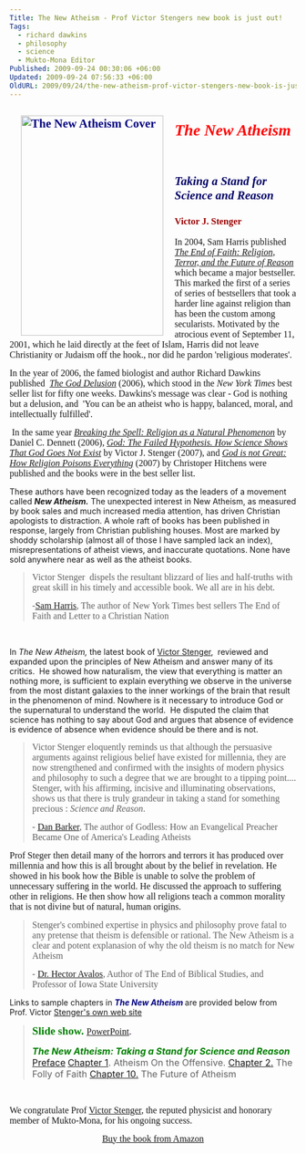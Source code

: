 ```yaml
---
Title: The New Atheism - Prof Victor Stengers new book is just out!
Tags:
  - richard dawkins
  - philosophy
  - science
  - Mukto-Mona Editor
Published: 2009-09-24 00:30:06 +06:00
Updated: 2009-09-24 07:56:33 +06:00
OldURL: 2009/09/24/the-new-atheism-prof-victor-stengers-new-book-is-just-out/
---
```


<h2 style="color: #000080;"><span style="font-family: Garamond;"><img style="width: 250px; height: 386px;" src="https://www.colorado.edu/philosophy/vstenger/Battle/NewAtheism.jpg" alt="The New Atheism Cover" hspace="20" align="left" /></span></h2>
<h1 style="color: #000066; font-style: italic;"><span style="font-family: Garamond;"><span style="color: #ff0000;">The New Atheism</span>
 </span></h1>
<h2 style="font-style: italic;"><span style="font-family: Garamond;"><span style="color: #000066;">Taking a Stand for Science and Reason</span>
 </span></h2>
<h3 style="color: #990000;"><span style="font-family: Garamond;">Victor J. Stenger</span></h3>
<span style="font-family: Garamond;">
<span style="font-size: medium;">In 2004, Sam Harris published <a href="https://www.samharris.org/site/book_end_of_faith/"><span style="font-style: italic;">The End of Faith: Religion, Terror, and the Future of Reason</span></a>  which became a major bestseller. This marked the first of a series of series of bestsellers that took a harder line against religion than has been the custom among secularists. Motivated by the atrocious event of September 11, 2001, which he laid directly at the feet of Islam, Harris did not leave Christianity or Judaism off the hook., nor did he pardon 'religious moderates'.  </span></span>

<span style="font-family: Garamond;"><span style="font-size: medium;">In the year of 2006, the famed biologist and author Richard Dawkins published  <a href="https://richarddawkins.net/mainPage.php?bodyPage=godDelusion.php"><span style="font-style: italic;">The God Delusion</span></a> (2006), which stood in the <em>New York Times</em> best seller list for fifty one weeks. Dawkins's message was clear - God is nothing but a delusion, and  'You can be an atheist who is happy, balanced, moral, and intellectually fulfilled'. </span></span>

<span style="font-family: Garamond;"><span style="font-size: medium;"> In the same year <span style="font-style: italic;"><a href="https://www.complete-review.com/reviews/religion/dennettd.htm">Breaking the Spell: Religion as a Natural Phenomenon</a></span> by Daniel C. Dennett (2006), <a href="https://www.colorado.edu/philosophy/vstenger/godless.html"><span style="font-style: italic;">God: The Failed Hypothesis. How Science Shows That God Goes Not Exist</span></a> by Victor J. Stenger (2007), and <a href="https://www.hitchensweb.com/"><span style="font-style: italic;">God is not Great: How Religion Poisons Everything</span></a> (2007) by Christoper Hitchens were published and the books were in the best seller list.</span></span> 

These authors have been recognized today as the leaders of a movement called <strong><em>New Atheism.</em></strong><span style="font-style: italic;"> </span>The unexpected interest in New Atheism, as measured by book sales and much increased media attention, has driven Christian apologists to distraction. A whole raft of books has been published in response, largely from Christian publishing houses. Most are marked by shoddy scholarship (almost all of those I have sampled lack an index), misrepresentations of atheist views, and inaccurate quotations. None have sold anywhere near as well as the atheist books.
<blockquote><span style="font-size: medium; font-family: Garamond;">Victor Stenger  dispels the resultant blizzard of lies and half-truths with great skill in his timely and accessible book. We all are in his debt.</span>

<span style="font-size: medium; font-family: Garamond;">-<a href="https://en.wikipedia.org/wiki/Sam_Harris_(author)">Sam Harris</a>, The author of New York Times best sellers The End of Faith and Letter to a Christian Nation</span></blockquote>
 

In <span style="font-style: italic;">The New Atheism,</span> the latest book of <a href="https://muktomona.com/Articles/vstenger/">Victor Stenger</a>,  reviewed and expanded upon the principles of New Atheism and answer many of its critics.  He showed how naturalism, the view that everything is matter an nothing more, is sufficient to explain everything we observe in the universe from the most distant galaxies to the inner workings of the brain that result in the phenomenon of mind. Nowhere is it necessary to introduce God or the supernatural to understand the world.  He disputed the claim that science has nothing to say about God and argues that absence of evidence is evidence of absence when evidence should be there and is not.
<blockquote><span style="font-size: medium; font-family: Garamond;">Victor Stenger eloquently reminds us that although the persuasive arguments against religious belief have existed for millennia, they are now strengthened and confirmed with the insights of modern physics and philosophy to such a degree that we are brought to a tipping point.... Stenger, with his affirming, incisive and illuminating observations, shows us that there is truly grandeur in taking a stand for something precious : <em>Science and Reason</em>. </span>

<span style="font-size: medium; font-family: Garamond;">- <a href="https://en.wikipedia.org/wiki/Dan_Barker">Dan Barker</a>, The author of Godless: How an Evangelical Preacher Became One of America's Leading Atheists </span></blockquote>
<span style="font-size: medium; font-family: Garamond;">Prof Steger </span><span style="font-family: Garamond;"><span style="font-size: medium;">then detail many of the horrors and terrors it has produced over millennia and how this is all brought about by the belief in revelation. He showed in his book how the Bible is unable to solve the problem of unnecessary suffering in the world. He discussed the approach to suffering other in religions. He then show how all religions teach a common morality that is not divine but of natural, human origins.</span></span> 
<blockquote><span style="font-size: medium; font-family: Garamond;">Stenger's combined expertise in physics and philosophy prove fatal to any pretense that theism is defensible or rational. The New Atheism is a clear and potent explanasion of why the old theism is no match for New Atheism</span>

<span style="font-size: medium; font-family: Garamond;">- <a href="https://en.wikipedia.org/wiki/Hector_Avalos">Dr. Hector Avalos</a>, Author of The End of Biblical Studies, and Professor of Iowa State University</span></blockquote>
<span style="font-family: Garamond;"></span>

Links to sample chapters in <span style="font-weight: bold; color: #000080; font-style: italic;">The New Atheism</span><span style="font-weight: bold;"> </span>are provided below from Prof. Victor <a href="https://www.colorado.edu/philosophy/vstenger/">Stenger's own web site</a>
<blockquote><span style="font-family: Garamond;"><span style="font-size: medium;">
</span><big><span style="font-size: medium;"><span style="color: #008000;"><big style="font-weight: bold;">Slide show.</big></span><span style="font-size: medium;"><big style="font-weight: bold; color: #cc0000;"> </big></span></span><big style="font-weight: bold; color: #cc0000;"></big></big><big><span style="color: #330033;"><a href="https://www.colorado.edu/philosophy/vstenger/Battle/NewAth.ppt"><span style="font-size: medium;">PowerPoint</span></a><span style="font-size: medium;">.</span></span></big></span>

<span style="font-size: medium; color: #008000;"><span style="font-weight: bold; font-style: italic;">The New Atheism: Taking a Stand for Science and Reason
</span></span><span style="font-weight: bold; color: #cc0000; font-style: italic;">
</span><a href="https://www.colorado.edu/philosophy/vstenger/Battle/00Preface.pdf"><span style="font-size: medium;">Preface</span></a>
<a href="https://www.colorado.edu/philosophy/vstenger/Battle/01Offensive.pdf"><span style="font-size: medium;">Chapter 1</span></a><span style="font-size: medium;">. Atheism On the Offensive.
</span><a href="https://www.colorado.edu/philosophy/vstenger/Battle/02Folly.pdf"><span style="font-size: medium;">Chapter 2.</span></a><span style="font-size: medium;"> The Folly of Faith
</span><a href="https://www.colorado.edu/philosophy/vstenger/Battle/10Future.pdf"><span style="font-size: medium;">Chapter 10.</span></a><span style="font-size: medium;"> The Future of Atheism</span>
</blockquote>
 

<span style="font-size: medium; font-family: Garamond;">We congratulate Prof <a href="https://muktomona.com/Articles/vstenger/">Victor Stenger</a>, the reputed physicist and honorary member of Mukto-Mona, for his ongoing success.</span>
 
<p align="center"><span style="font-size: medium; font-family: Garamond;"><a href="https://www.amazon.com/New-Atheism-Taking-Science-Reason/dp/1591027519/ref=ntt_at_ep_dpt_1">Buy the book from Amazon</a></span></p>

